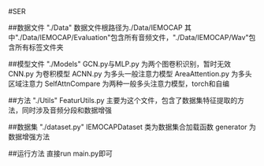#SER

##数据文件 "./Data"
数据文件根路径为./Data/IEMOCAP
    其中"./Data/IEMOCAP/Evaluation"包含所有音频文件，"./Data/IEMOCAP/Wav"包含所有标签文件夹

##模型文件 "./Models"
GCN.py与MLP.py 为两个图卷积识别，暂时无效
CNN.py 为卷积模型
ACNN.py 为多头一般注意力模型
AreaAttention.py 为多头区域注意力
SelfAttnCompare 为两种一般多头注意力模型，torch和自编

##方法 "./Utils"
FeaturUtils.py 主要为这个文件，包含了数据集特征提取的方法，同时涉及音频分段和数据增强

##数据集 "./dataset.py"
IEMOCAPDataset 类为数据集合加载函数
generator 为数据增强方法

##运行方法
直接run main.py即可